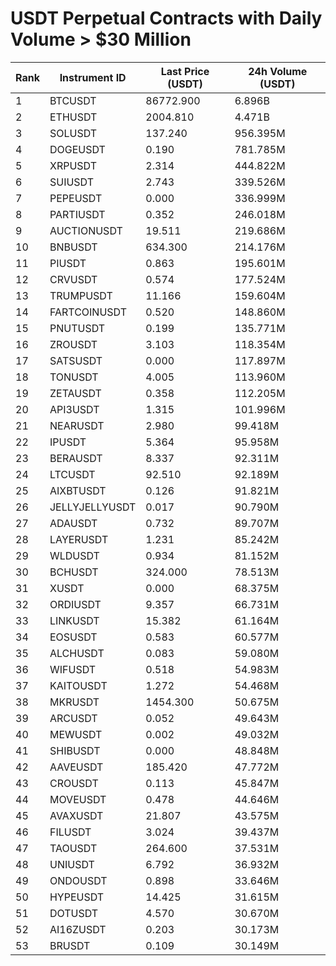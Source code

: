 # USDT Perpetual Contracts with Daily Volume > $30 Million

| Rank | Instrument ID | Last Price (USDT) | 24h Volume (USDT) |
|------|---------------|-------------------|-------------------|
| 1 | BTCUSDT | 86772.900 | 6.896B |
| 2 | ETHUSDT | 2004.810 | 4.471B |
| 3 | SOLUSDT | 137.240 | 956.395M |
| 4 | DOGEUSDT | 0.190 | 781.785M |
| 5 | XRPUSDT | 2.314 | 444.822M |
| 6 | SUIUSDT | 2.743 | 339.526M |
| 7 | PEPEUSDT | 0.000 | 336.999M |
| 8 | PARTIUSDT | 0.352 | 246.018M |
| 9 | AUCTIONUSDT | 19.511 | 219.686M |
| 10 | BNBUSDT | 634.300 | 214.176M |
| 11 | PIUSDT | 0.863 | 195.601M |
| 12 | CRVUSDT | 0.574 | 177.524M |
| 13 | TRUMPUSDT | 11.166 | 159.604M |
| 14 | FARTCOINUSDT | 0.520 | 148.860M |
| 15 | PNUTUSDT | 0.199 | 135.771M |
| 16 | ZROUSDT | 3.103 | 118.354M |
| 17 | SATSUSDT | 0.000 | 117.897M |
| 18 | TONUSDT | 4.005 | 113.960M |
| 19 | ZETAUSDT | 0.358 | 112.205M |
| 20 | API3USDT | 1.315 | 101.996M |
| 21 | NEARUSDT | 2.980 | 99.418M |
| 22 | IPUSDT | 5.364 | 95.958M |
| 23 | BERAUSDT | 8.337 | 92.311M |
| 24 | LTCUSDT | 92.510 | 92.189M |
| 25 | AIXBTUSDT | 0.126 | 91.821M |
| 26 | JELLYJELLYUSDT | 0.017 | 90.790M |
| 27 | ADAUSDT | 0.732 | 89.707M |
| 28 | LAYERUSDT | 1.231 | 85.242M |
| 29 | WLDUSDT | 0.934 | 81.152M |
| 30 | BCHUSDT | 324.000 | 78.513M |
| 31 | XUSDT | 0.000 | 68.375M |
| 32 | ORDIUSDT | 9.357 | 66.731M |
| 33 | LINKUSDT | 15.382 | 61.164M |
| 34 | EOSUSDT | 0.583 | 60.577M |
| 35 | ALCHUSDT | 0.083 | 59.080M |
| 36 | WIFUSDT | 0.518 | 54.983M |
| 37 | KAITOUSDT | 1.272 | 54.468M |
| 38 | MKRUSDT | 1454.300 | 50.675M |
| 39 | ARCUSDT | 0.052 | 49.643M |
| 40 | MEWUSDT | 0.002 | 49.032M |
| 41 | SHIBUSDT | 0.000 | 48.848M |
| 42 | AAVEUSDT | 185.420 | 47.772M |
| 43 | CROUSDT | 0.113 | 45.847M |
| 44 | MOVEUSDT | 0.478 | 44.646M |
| 45 | AVAXUSDT | 21.807 | 43.575M |
| 46 | FILUSDT | 3.024 | 39.437M |
| 47 | TAOUSDT | 264.600 | 37.531M |
| 48 | UNIUSDT | 6.792 | 36.932M |
| 49 | ONDOUSDT | 0.898 | 33.646M |
| 50 | HYPEUSDT | 14.425 | 31.615M |
| 51 | DOTUSDT | 4.570 | 30.670M |
| 52 | AI16ZUSDT | 0.203 | 30.173M |
| 53 | BRUSDT | 0.109 | 30.149M |
